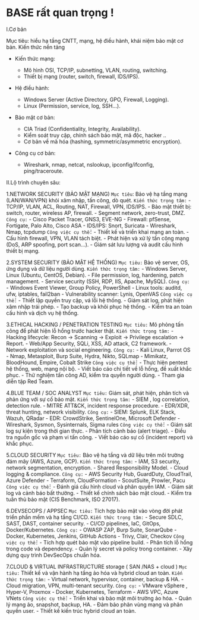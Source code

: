 # BASE rất quan trọng !

I.Cơ bản

Mục tiêu: hiểu hạ tầng CNTT, mạng, hệ điều hành, khái niệm bảo mật cơ bản.
Kiến thức nền tảng

- Kiến thức mạng:
    - Mô hình OSI, TCP/IP, subnetting, VLAN, routing, switching.
    - Thiết bị mạng (router, switch, firewall, IDS/IPS).

- Hệ điều hành:
    - Windows Server (Active Directory, GPO, Firewall, Logging).
    - Linux (Permission, service, log, SSH...).

- Bảo mật cơ bản:
    - CIA Triad (Confidentiality, Integrity, Availability).
    - Kiểm soát truy cập, chính sách bảo mật, mã độc, hacker ..
    - Cơ bản về mã hóa (hashing, symmetric/asymmetric encryption).

- Công cụ cơ bản:
    - Wireshark, nmap, netcat, nslookup, ipconfig/ifconfig, ping/traceroute.

II.Lộ trình chuyên sâu:
 
1.NETWORK SECURITY (BẢO MẬT MẠNG)
`Mục tiêu`: Bảo vệ hạ tầng mạng (LAN/WAN/VPN) khỏi xâm nhập, tấn công, dò quét.
`Kiến thức trọng tâm:`
    - TCP/IP, VLAN, ACL, Routing, NAT, Firewall, VPN, IDS/IPS.
    - Bảo mật thiết bị: switch, router, wireless AP, firewall.
    - Segment network, zero-trust, DMZ.
`Công cụ:`
    - Cisco Packet Tracer, GNS3, EVE-NG
    - Firewall: pfSense, Fortigate, Palo Alto, Cisco ASA
    - IDS/IPS: Snort, Suricata
    - Wireshark, Nmap, tcpdump
`Công việc cụ thể:`
    - Thiết kế và triển khai mạng an toàn.
    - Cấu hình firewall, VPN, VLAN tách biệt.
    - Phát hiện và xử lý tấn công mạng (DoS, ARP spoofing, port scan…).
    - Giám sát lưu lượng và audit cấu hình thiết bị mạng.


2.SYSTEM SECURITY (BẢO MẬT HỆ THỐNG)
`Mục tiêu:` Bảo vệ server, OS, ứng dụng và dữ liệu người dùng.
`Kiến thức trọng tâm:`
    - Windows Server, Linux (Ubuntu, CentOS, Debian).
    - File permission, log, hardening, patch management.
    - Service security (SSH, RDP, IIS, Apache, MySQL).
`Công cụ:`
    - Windows Event Viewer, Group Policy, PowerShell
    - Linux tools: auditd, ufw, iptables, fail2ban
    - Vulnerability scanner: Lynis, OpenVAS
`Công việc cụ thể:`
    - Thiết lập quyền truy cập, vá lỗi hệ thống.
    - Giám sát log, phát hiện xâm nhập trái phép.
    - Tạo backup và khôi phục hệ thống.
    - Kiểm tra an toàn cấu hình và dịch vụ hệ thống.


3.ETHICAL HACKING / PENETRATION TESTING
`Mục tiêu:` Mô phỏng tấn công để phát hiện lỗ hổng trước hacker thật.
`Kiến thức trọng tâm:`
    - Hacking lifecycle: Recon → Scanning → Exploit → Privilege escalation → Report.
    - Web/App Security, SQLi, XSS, AD attack, C2 framework.
    - Network exploitation và social engineering.
`Công cụ:`
    - Kali Linux, Parrot OS
    - Nmap, Metasploit, Burp Suite, Hydra, Nikto, SQLmap
    - Mimikatz, BloodHound, Empire, Cobalt Strike
`Công việc cụ thể:`
    - Thực hiện pentest hệ thống, web, mạng nội bộ.
    - Viết báo cáo chi tiết về lỗ hổng, đề xuất khắc phục.
    - Thử nghiệm tấn công AD, kiểm tra quyền người dùng.
    - Tham gia diễn tập Red Team.


4.BLUE TEAM / SOC ANALYST
`Mục tiêu:` Giám sát, phát hiện, phân tích và phản ứng với sự cố bảo mật.
`Kiến thức trọng tâm:`
    - SIEM , log correlation, detection rule.
    - MITRE ATT&CK, incident response procedure.
    - EDR/XDR, threat hunting, network visibility.
`Công cụ:`
    - SIEM: Splunk, ELK Stack, Wazuh, QRadar
    - EDR: CrowdStrike, SentinelOne, Microsoft Defender
    - Wireshark, Sysmon, Sysinternals, Sigma rules
`Công việc cụ thể:`
    - Giám sát log sự kiện trong thời gian thực.
    - Phân tích cảnh báo (alert triage).
    - Điều tra nguồn gốc và phạm vi tấn công.
    - Viết báo cáo sự cố (incident report) và khắc phục.


5.CLOUD SECURITY
`Mục tiêu:` Bảo vệ hạ tầng và dữ liệu trên môi trường đám mây (AWS, Azure, GCP).
`Kiến thức trọng tâm:`
    - IAM, S3 security, network segmentation, encryption.
    - Shared Responsibility Model.
    - Cloud logging & compliance.
`Công cụ:`
    - AWS Security Hub, GuardDuty, CloudTrail, Azure Defender
    - Terraform, CloudFormation
    - ScoutSuite, Prowler, Pacu
`Công việc cụ thể:`
    - Đánh giá cấu hình cloud và phân quyền IAM.
    - Giám sát log và cảnh báo bất thường.
    - Thiết kế chính sách bảo mật cloud.
    - Kiểm tra tuân thủ bảo mật (CIS Benchmark, ISO 27017).



6.DEVSECOPS / APPSEC
`Mục tiêu:` Tích hợp bảo mật vào vòng đời phát triển phần mềm và hạ tầng CI/CD.
`Kiến thức trọng tâm:`
    - Secure SDLC, SAST, DAST, container security.
    - CI/CD pipelines, IaC, GitOps, Docker/Kubernetes.
`Công cụ:`
    - OWASP ZAP, Burp Suite, SonarQube
    - Docker, Kubernetes, Jenkins, GitHub Actions
    - Trivy, Clair, Checkov
`Công việc cụ thể:`
    - Tích hợp quét bảo mật vào pipeline build.
    - Phân tích lỗ hổng trong code và dependency.
    - Quản lý secret và policy trong container.
    - Xây dựng quy trình DevSecOps chuẩn hóa.


7.CLOUD & VIRTUAL INFRASTRUCTURE  storage ( SAN /NAS  +  cloud ) 
`Mục tiêu:` Thiết kế và vận hành hạ tầng ảo hóa và hybrid cloud an toàn.
`Kiến thức trọng tâm:`
    - Virtual network, hypervisor, container, backup & HA.
    - Cloud migration, VPN, multi-tenant security.
`Công cụ:`
    - VMware vSphere , Hyper-V, Proxmox
    - Docker, Kubernetes, Terraform
    - AWS VPC, Azure VNets
`Công việc cụ thể:`
    - Triển khai và bảo mật môi trường ảo hóa.
    - Quản lý mạng ảo, snapshot, backup, HA.
    - Đảm bảo phân vùng mạng và phân quyền user.
    - Thiết kế kiến trúc hybrid cloud an toàn.

